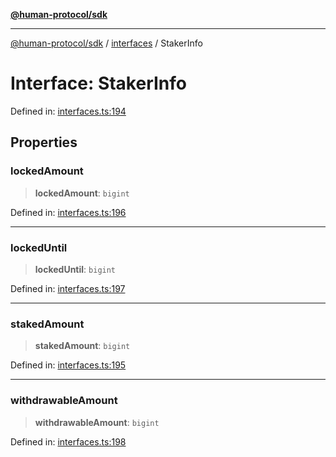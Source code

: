[**@human-protocol/sdk**](../../README.md)

***

[@human-protocol/sdk](../../modules.md) / [interfaces](../README.md) / StakerInfo

# Interface: StakerInfo

Defined in: [interfaces.ts:194](https://github.com/humanprotocol/human-protocol/blob/d67d122403122f60659ce3c7e533ed3853fb3730/packages/sdk/typescript/human-protocol-sdk/src/interfaces.ts#L194)

## Properties

### lockedAmount

> **lockedAmount**: `bigint`

Defined in: [interfaces.ts:196](https://github.com/humanprotocol/human-protocol/blob/d67d122403122f60659ce3c7e533ed3853fb3730/packages/sdk/typescript/human-protocol-sdk/src/interfaces.ts#L196)

***

### lockedUntil

> **lockedUntil**: `bigint`

Defined in: [interfaces.ts:197](https://github.com/humanprotocol/human-protocol/blob/d67d122403122f60659ce3c7e533ed3853fb3730/packages/sdk/typescript/human-protocol-sdk/src/interfaces.ts#L197)

***

### stakedAmount

> **stakedAmount**: `bigint`

Defined in: [interfaces.ts:195](https://github.com/humanprotocol/human-protocol/blob/d67d122403122f60659ce3c7e533ed3853fb3730/packages/sdk/typescript/human-protocol-sdk/src/interfaces.ts#L195)

***

### withdrawableAmount

> **withdrawableAmount**: `bigint`

Defined in: [interfaces.ts:198](https://github.com/humanprotocol/human-protocol/blob/d67d122403122f60659ce3c7e533ed3853fb3730/packages/sdk/typescript/human-protocol-sdk/src/interfaces.ts#L198)
